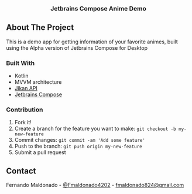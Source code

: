 <!--
*** Thanks for checking out this README Template. If you have a suggestion that would
*** make this better, please fork the repo and create a pull request or simply open
*** an issue with the tag "enhancement".
*** Thanks again! Now go create something AMAZING! :D
-->





<!-- PROJECT SHIELDS -->
<!--
*** I'm using markdown "reference style" links for readability.
*** Reference links are enclosed in brackets [ ] instead of parentheses ( ).
*** See the bottom of this document for the declaration of the reference variables
*** for contributors-url, forks-url, etc. This is an optional, concise syntax you may use.
*** https://www.markdownguide.org/basic-syntax/#reference-style-links
-->




<!-- PROJECT LOGO -->
<br />
<p align="center">

  <h3 align="center">Jetbrains Compose Anime Demo</h3>

</p>





<!-- ABOUT THE PROJECT -->
## About The Project


This is a demo app for getting information of your favorite animes, built using the Alpha version of Jetbrains Compose for Desktop

### Built With

* Kotlin
* MVVM architecture
* [Jikan API](https://github.com/jikan-me/jikan)
* [Jetbrains Compose](https://github.com/JetBrains/compose-jb)




### Contribution 

1. Fork it!
2. Create a branch for the feature you want to make: `git checkout -b my-new-feature`
3. Commit changes: `git commit -am 'Add some feature'`
4. Push to the branch: `git push origin my-new-feature`
5. Submit a pull request


<!-- CONTACT -->
## Contact

Fernando Maldonado - [@Fmaldonado4202](https://twitter.com/Fmaldonado4202) - fmaldonado824@gmail.com






